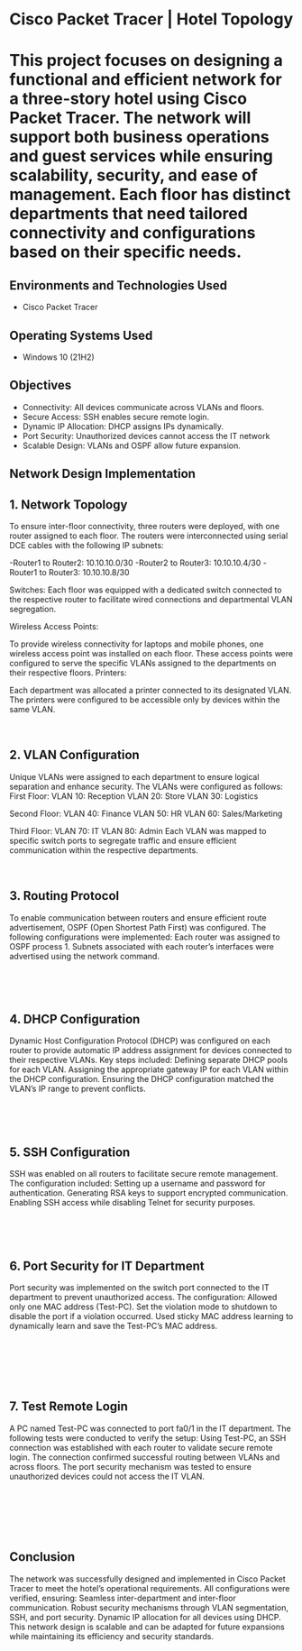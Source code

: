 <p align="center">
</p>

<h1>Cisco Packet Tracer |  Hotel Topology<h1>
  
This project focuses on designing a functional and efficient network for a three-story hotel using Cisco Packet Tracer. The network will support both business operations and guest services while ensuring scalability, security, and ease of management. Each floor has distinct departments that need tailored connectivity and configurations based on their specific needs.

<h2>Environments and Technologies Used</h2>

- Cisco Packet Tracer

<h2>Operating Systems Used </h2>

- Windows 10</b> (21H2)

<h2>Objectives</h2>

- Connectivity: All devices communicate across VLANs and floors.
- Secure Access: SSH enables secure remote login.
- Dynamic IP Allocation: DHCP assigns IPs dynamically.
- Port Security: Unauthorized devices cannot access the IT network
- Scalable Design: VLANs and OSPF allow future expansion.

<h2>Network Design Implementation</h2>

<p>

</p>
<p>
<h2>1. Network Topology</h2>
To ensure inter-floor connectivity, three routers were deployed, with one router assigned to each floor. The routers were interconnected using serial DCE cables with the following IP subnets:
  
-Router1 to Router2: 10.10.10.0/30
-Router2 to Router3: 10.10.10.4/30
-Router1 to Router3: 10.10.10.8/30

Switches:
Each floor was equipped with a dedicated switch connected to the respective router to facilitate wired connections and departmental VLAN segregation.

Wireless Access Points:

To provide wireless connectivity for laptops and mobile phones, one wireless access point was installed on each floor. These access points were configured to serve the specific VLANs assigned to the departments on their respective floors.
Printers:

Each department was allocated a printer connected to its designated VLAN. The printers were configured to be accessible only by devices within the same VLAN.

</p>
<br />

<p>
</p>
<p>
<h2>2. VLAN Configuration</h2>
Unique VLANs were assigned to each department to ensure logical separation and enhance security. The VLANs were configured as follows:
First Floor:
VLAN 10: Reception
VLAN 20: Store
VLAN 30: Logistics
  
Second Floor:
VLAN 40: Finance
VLAN 50: HR
VLAN 60: Sales/Marketing

Third Floor:
VLAN 70: IT
VLAN 80: Admin
Each VLAN was mapped to specific switch ports to segregate traffic and ensure efficient communication within the respective departments.

</p>
<br />

<p>

</p>
<p>
<h2>3. Routing Protocol</h2>
To enable communication between routers and ensure efficient route advertisement, OSPF (Open Shortest Path First) was configured. The following configurations were implemented:
Each router was assigned to OSPF process 1.
Subnets associated with each router’s interfaces were advertised using the network command.

</p>
<br />
</p>
<br />

<p>

</p>
<p>
<h2>4. DHCP Configuration</h2>
Dynamic Host Configuration Protocol (DHCP) was configured on each router to provide automatic IP address assignment for devices connected to their respective VLANs. Key steps included:
Defining separate DHCP pools for each VLAN.
Assigning the appropriate gateway IP for each VLAN within the DHCP configuration.
Ensuring the DHCP configuration matched the VLAN’s IP range to prevent conflicts.

</p>
<br /></p>
<br />

<p>

</p>
<p>
<h2>5. SSH Configuration</h2>
SSH was enabled on all routers to facilitate secure remote management. The configuration included:
Setting up a username and password for authentication.
Generating RSA keys to support encrypted communication.
Enabling SSH access while disabling Telnet for security purposes.

</p>
<br /></p>
<br />

<p>

</p>
<p>
<h2>6. Port Security for IT Department</h2>
Port security was implemented on the switch port connected to the IT department to prevent unauthorized access. The configuration:
Allowed only one MAC address (Test-PC).
Set the violation mode to shutdown to disable the port if a violation occurred.
Used sticky MAC address learning to dynamically learn and save the Test-PC’s MAC address.

</p>
<br />
</p>
<br /></p>
<br />

<p>

</p>
<p>
<h2>7. Test Remote Login</h2>
A PC named Test-PC was connected to port fa0/1 in the IT department. The following tests were conducted to verify the setup:
Using Test-PC, an SSH connection was established with each router to validate secure remote login.
The connection confirmed successful routing between VLANs and across floors.
The port security mechanism was tested to ensure unauthorized devices could not access the IT VLAN.

</p>
<br /></p>
<br /></p>
<br />

<p>

</p>
<p>
<h2>Conclusion</h2>
The network was successfully designed and implemented in Cisco Packet Tracer to meet the hotel’s operational requirements. All configurations were verified, ensuring:
Seamless inter-department and inter-floor communication.
Robust security mechanisms through VLAN segmentation, SSH, and port security.
Dynamic IP allocation for all devices using DHCP.
This network design is scalable and can be adapted for future expansions while maintaining its efficiency and security standards.

</p>
<br />

